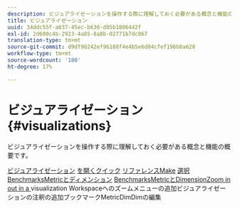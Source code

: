 ```yaml
---
description: ビジュアライゼーションを操作する際に理解しておく必要がある概念と機能の概要です。
title: ビジュアライゼーション
uuid: 34ddc55f-a037-45ec-b636-d05b1806442f
exl-id: 2d600c4b-2923-4a85-8a8b-02771b7dc067
translation-type: tm+mt
source-git-commit: d9df90242ef96188f4e4b5e6d04cfef196b0a628
workflow-type: tm+mt
source-wordcount: '180'
ht-degree: 17%

---
```


# ビジュアライゼーション{#visualizations}

ビジュアライゼーションを操作する際に理解しておく必要がある概念と機能の概要です。

[ビジュアライゼーション](https://docs.adobe.com/content/help/en/data-workbench/using/client/visualizations/c-open-vis.html)
[を開くクイック](https://docs.adobe.com/content/help/en/data-workbench/using/client/visualizations/c-qk-ref.html)
[リファレンスMake](https://docs.adobe.com/content/help/en/data-workbench/using/client/visualizations/make-selections/c-sel-vis.html)
[](https://docs.adobe.com/content/help/en/data-workbench/using/client/visualizations/c-ustd-benchmks.html)
[選択BenchmarksMetricとディメンション](https://docs.adobe.com/content/help/en/data-workbench/using/client/visualizations/c-met-dim-menus.html)
[](https://docs.adobe.com/content/help/en/data-workbench/using/client/visualizations/subsets/c-wk-subsets.html)
[BenchmarksMetricとDimensionZoom in out in a ](https://docs.adobe.com/content/help/en/data-workbench/using/client/visualizations/c-zoom-vis.html)
[](https://docs.adobe.com/content/help/en/data-workbench/using/client/visualizations/c-call-wkspc.html)
[](https://docs.adobe.com/content/help/en/data-workbench/using/client/visualizations/c-present-layer.html)
[](https://docs.adobe.com/content/help/en/data-workbench/using/client/visualizations/c-bookmark-about.html)
[](https://docs.adobe.com/content/help/en/data-workbench/using/client/visualizations/dwb-create-metricdim.html)
visualization Workspaceへのズームメニューの追加ビジュアライゼーションの注釈の追加ブックマークMetricDimDimの編集
